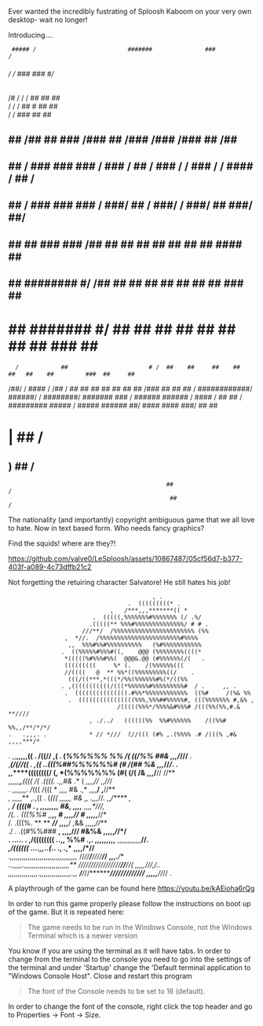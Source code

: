 Ever wanted the incredibly fustrating of Sploosh Kaboom on your very own desktop- wait no longer!

Introducing....


     ##### /                          #######               ###                                        /       
  ######  /                         /       ###              ###                                     #/        
 /#   /  /                         /         ##               ##                                     ##        
/    /  /                          ##        #                ##                                     ##        
    /  /                            ###                       ##                                     ##        
   ## ##              /##          ## ###           /###      ##       /###       /###       /###    ##  /##   
   ## ##             / ###          ### ###        / ###  /   ##      / ###  /   / ###  /   / #### / ## / ###  
   ## ##            /   ###           ### ###     /   ###/    ##     /   ###/   /   ###/   ##  ###/  ##/   ### 
   ## ##           ##    ###            ### /##  ##    ##     ##    ##    ##   ##    ##   ####       ##     ## 
   ## ##           ########               #/ /## ##    ##     ##    ##    ##   ##    ##     ###      ##     ## 
   #  ##           #######                 #/ ## ##    ##     ##    ##    ##   ##    ##       ###    ##     ## 
      /            ##                       # /  ##    ##     ##    ##    ##   ##    ##         ###  ##     ## 
  /##/           / ####    /      /##        /   ##    ##     ##    ##    ##   ##    ##    /###  ##  ##     ## 
 /  ############/   ######/      /  ########/    #######      ### /  ######     ######    / #### /   ##     ## 
/     #########      #####      /     #####      ######        ##/    ####       ####        ###/     ##    ## 
#                               |                ##                                                         /  
 ##                              \)              ##                                                        /   
                                                 ##                                                       /    
                                                  ##                                                     /     


The nationality (and importantly) copyright ambiguous game that we all love to hate. Now in text based form. Who needs fancy graphics?

Find the squids! where are they?!

https://github.com/valve0/LeSploosh/assets/10867487/05cf56d7-b377-403f-a089-4c73dffb21c2

Not forgetting the retuiring character Salvatore! He still hates his job!


                                             , .                                                    
                                      .  (((((((((* .                                               
                                 ,   /***,,,*******(( *                                             
                            .  (((((,%%%%%%%#%%%%%%% (/ .%/                                         
                           .(((((** %%%#%%%%%%%%%%%%%%/ # # .                                       
                         ///**/  /%%%%%%%%%%%%%%%%%%%%%%% (%%                                       
                    ,  *//.  /%%%%%%%%%%%%%%%%%%%%%%%#%%%%                                          
                     ,,  %%%#%%#%%%%%%%%%%   (%#%%%%%%%%%%%                                         
                   .  ((%%%%%#%%%#((,    @@@ (%%%%%%%%((((*                                         
                    *(((((%#%%%#%%(  @@@&.@@ (#%%%%%%(/(   .                                        
                    (((((((((     %* (.    /(%%%%%%(((                                              
                    //((((   @  ** %%*((%%%%%%%%%((/    .                                           
                     (((/((***,*(((*/%%(%%%%%%#%(*/((%%                                             
                   . ,(((((((((((/(((*%%%%%%#%%%%%%%%%#  / .     ,, .                               
                    .  (((((((((((((((.#%%*%%%%%%%%%%%%  ((%#     /(%& %%                           
                     .  ((((((((((((((((%%%,%%%##%%%%%#, (((%%%%%%% #,&% ,                          
                                   /(((((%%%*/%%%%&#%%%# /(((%%(%%,#.& **////                       
                           , ./../   ((((((%%  %%#%%%%%%    /((%%# %%,,/**/*/*/                     
    .   .,,,. .            * // *///  (//((( (#% ,.(%%%% .# /(((% ,#&  ,,,,***/*                    
  . ,,**,,,,,(( .                /((// ,( . (*%%%%%%  %% /( ((/%% ##&  ,,,/*///** .                 
  ,*****(/(//*((                  . ,((  ..(((%##%%%%%%# (# /(*## %&  ,,,***//*/*. .                
 ,,****((((((((/                       (,      *(%%%%%%% (#( (/( /&  ,,,/**// //**                  
  ,,,,,,***,**((((                     /( .((((.       .,,#& .** ( ,,,,*//* ,,*//*/                 
 . ,,,,,,,.  */*(((                   /(((     *     ,,,, #& .,*  ,,,,**/   ,**//**                 
  , ,,,,,**   ,.,(( .                 (*(((        ,,,,,, #& ,, .,,,*//.  ,,**/**** ,               
      ,         **/                   ((((#  . , ,,,,,,,, #&,  ,,,,***   ,,,,*/**//,                
                /(*.              .   (((%%#   ,,****,,   #   ,,,,/*/  # ,,,,,***//*                
                /.            .(((%.   **  **  ***//*       ,,,,**/  ,&& ,,,,,*//***                
               ./        .  .((#%%###   **,                ,,,,///  #&%& ,,,,,*/*/*/                
            . ..... .    ,/((((((((  ..,,  %%#   .,.  ,,,,,,,,,**  ,,,,,,,,,,,,**//*.               
                           ,/(((((( ....,,..(*.. .,                    .,* ,,,,/*//**               
     *.,,,,,,,,,,,,,,,,,,,,,,,,,,,,,,,,,,* //*//****/*******/*/*/*/****/*/ ,,,.***/**               
      ..,,,,,.,,,,,,,,,,,,,,,*,*,*,,,,,,** */////////////////**//**/****/( ,,,,,///*,/..            
       ,,,,,,,,,,,,,,,.,,,,,,,,,,,,,,,,.,, **/**/*//*********///////////// ,,,,,**//*// .           


A playthrough of the game can be found here https://youtu.be/kAEioha6rQg

In order to run this game properly please follow the instructions on boot up of the game. But it is repeated here:

> The game needs to be run in the Windows Console, not the Windows Terminal which is a newer version

  You know if you are using the terminal as it will have tabs.
  In order to change from the terminal to the console you need to go into the settings of the terminal and
  under 'Startup' change the 'Default terminal application to "Windows Console Host". Close and restart this program

> The font of the Console needs to be set to 16 (default).

  In order to change the font of the console, right click the top header and go to Properties -> Font -> Size.

